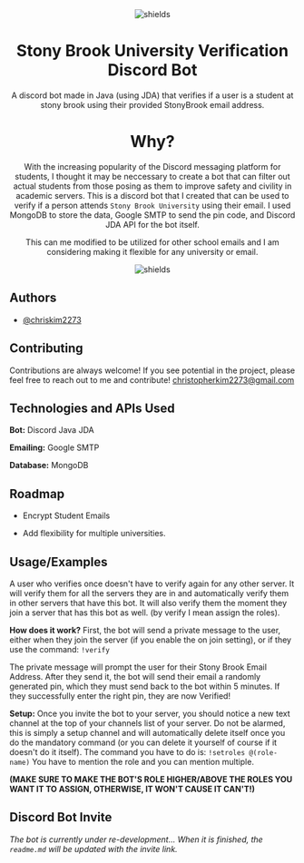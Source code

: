 <div align="center">
<img src="https://preview.redd.it/iofsg3xko3s71.png?width=295&format=png&auto=webp&v=enabled&s=faa24c943ce7fcfcabf29ca261cdcfa5a0b4520f" alt="shields">

# Stony Brook University Verification Discord Bot

A discord bot made in Java (using JDA) that verifies if a user is a student at stony brook using their provided StonyBrook email address.

# Why?
With the increasing popularity of the Discord messaging platform for students, I thought it may be neccessary to create a bot that can filter out actual students from those posing as them to improve safety and civility in academic servers. This is a discord bot that I created that can be used to verify if a person attends `Stony Brook University` using their email. I used MongoDB to store the data, Google SMTP to send the pin code, and Discord JDA API for the bot itself.

This can me modified to be utilized for other school emails and I am considering making it flexible for any university or email.

<img src="https://img.shields.io/badge/Java-ED8B00?style=for-the-badge&amp;logo=java&amp;logoColor=white" alt="shields">

</div>

## Authors

- [@chriskim2273](https://github.com/chriskim2273)


## Contributing

Contributions are always welcome! If you see potential in the project, please feel free to reach out to me and contribute! christopherkim2273@gmail.com


## Technologies and APIs Used

**Bot:** Discord Java JDA

**Emailing:** Google SMTP

**Database:** MongoDB




## Roadmap

- Encrypt Student Emails

- Add flexibility for multiple universities.


## Usage/Examples

A user who verifies once doesn't have to verify again for any other server. It will verify them for all the servers they are in and automatically verify them in other servers that have this bot. It will also verify them the moment they join a server that has this bot as well. (by verify I mean assign the roles).

**How does it work?**
First, the bot will send a private message to the user, either when they join the server (if you enable the on join setting), or if they use the command:
`!verify`

The private message will prompt the user for their Stony Brook Email Address.
After they send it, the bot will send their email a randomly generated pin, which they must send back to the bot within 5 minutes.
If they successfully enter the right pin, they are now Verified!

**Setup:**
Once you invite the bot to your server, you should notice a new text channel at the top of your channels list of your server. Do not be alarmed, this is simply a setup channel and will automatically delete itself once you do the mandatory command (or you can delete it yourself of course if it doesn't do it itself).
The command you have to do is:
`!setroles @(role-name)`
You have to mention the role and you can mention multiple.

****(MAKE SURE TO MAKE THE BOT'S ROLE HIGHER/ABOVE THE ROLES YOU WANT IT TO ASSIGN, OTHERWISE, IT WON'T CAUSE IT CAN'T!)****
## Discord Bot Invite

*The bot is currently under re-development... When it is finished, the `readme.md` will be updated with the invite link.*
